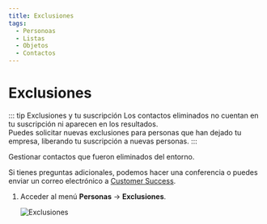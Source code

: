 ```yaml
---
title: Exclusiones
tags:
  - Personoas
  - Listas
  - Objetos
  - Contactos
---
```

# Exclusiones

::: tip Exclusiones y tu suscripción
Los contactos eliminados no cuentan en tu suscripción ni aparecen en los resultados.<br>
Puedes solicitar nuevas exclusiones para personas que han dejado tu empresa, liberando tu suscripción a nuevas personas.
:::

Gestionar contactos que fueron eliminados del entorno.

Si tienes preguntas adicionales, podemos hacer una conferencia o puedes enviar un correo electrónico a [Customer Success](mailto:cs@phishx.io).

1. Acceder al menú **Personas** -> **Exclusiones**.

   ![Exclusiones](https://cdn.phishx.io/phishx-docs/images/phishx_lists_exclusions_01.webp)
